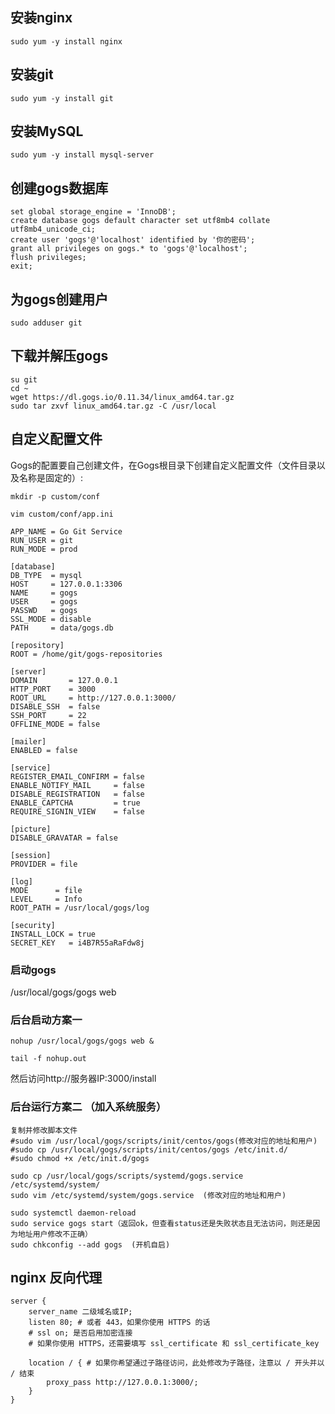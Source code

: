 ## 安装nginx
`sudo yum -y install nginx`

## 安装git
`sudo yum -y install git`

## 安装MySQL
`sudo yum -y install mysql-server`

## 创建gogs数据库
```
set global storage_engine = 'InnoDB';
create database gogs default character set utf8mb4 collate utf8mb4_unicode_ci;
create user 'gogs'@'localhost' identified by '你的密码';
grant all privileges on gogs.* to 'gogs'@'localhost';
flush privileges;
exit;
```

## 为gogs创建用户
`sudo adduser git`

## 下载并解压gogs
```
su git
cd ~
wget https://dl.gogs.io/0.11.34/linux_amd64.tar.gz
sudo tar zxvf linux_amd64.tar.gz -C /usr/local
```
## 自定义配置文件
Gogs的配置要自己创建文件，在Gogs根目录下创建自定义配置文件（文件目录以及名称是固定的）:

`mkdir -p custom/conf`

`vim custom/conf/app.ini`

```
APP_NAME = Go Git Service
RUN_USER = git
RUN_MODE = prod

[database]
DB_TYPE  = mysql
HOST     = 127.0.0.1:3306
NAME     = gogs
USER     = gogs
PASSWD   = gogs
SSL_MODE = disable
PATH     = data/gogs.db

[repository]
ROOT = /home/git/gogs-repositories

[server]
DOMAIN       = 127.0.0.1
HTTP_PORT    = 3000
ROOT_URL     = http://127.0.0.1:3000/
DISABLE_SSH  = false
SSH_PORT     = 22
OFFLINE_MODE = false

[mailer]
ENABLED = false

[service]
REGISTER_EMAIL_CONFIRM = false
ENABLE_NOTIFY_MAIL     = false
DISABLE_REGISTRATION   = false
ENABLE_CAPTCHA         = true
REQUIRE_SIGNIN_VIEW    = false

[picture]
DISABLE_GRAVATAR = false

[session]
PROVIDER = file

[log]
MODE      = file
LEVEL     = Info
ROOT_PATH = /usr/local/gogs/log

[security]
INSTALL_LOCK = true
SECRET_KEY   = i4B7R55aRaFdw8j
```

### 启动gogs
/usr/local/gogs/gogs web

### 后台启动方案一
`nohup /usr/local/gogs/gogs web &`

`tail -f nohup.out`

然后访问http://服务器IP:3000/install

### 后台运行方案二 （加入系统服务）
```
复制并修改脚本文件
#sudo vim /usr/local/gogs/scripts/init/centos/gogs(修改对应的地址和用户)
#sudo cp /usr/local/gogs/scripts/init/centos/gogs /etc/init.d/
#sudo chmod +x /etc/init.d/gogs

sudo cp /usr/local/gogs/scripts/systemd/gogs.service /etc/systemd/system/
sudo vim /etc/systemd/system/gogs.service  (修改对应的地址和用户)

sudo systemctl daemon-reload
sudo service gogs start（返回ok，但查看status还是失败状态且无法访问，则还是因为地址用户修改不正确）
sudo chkconfig --add gogs  (开机自启)
```
## nginx 反向代理
```
server {
    server_name 二级域名或IP;
    listen 80; # 或者 443，如果你使用 HTTPS 的话
    # ssl on; 是否启用加密连接
    # 如果你使用 HTTPS，还需要填写 ssl_certificate 和 ssl_certificate_key

    location / { # 如果你希望通过子路径访问，此处修改为子路径，注意以 / 开头并以 / 结束
        proxy_pass http://127.0.0.1:3000/;
    }
}
```
